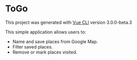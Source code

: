 # ToGo

This project was generated with [Vue CLI](https://github.com/vuejs/vue-cli) version 3.0.0-beta.3

This simple application allows users to:
* Name and save places from Google Map.
* Filter saved places.
* Remove or mark places visited.
